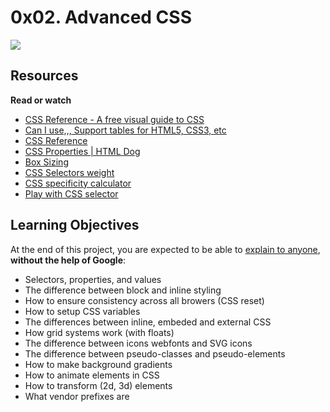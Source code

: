 0x02. Advanced CSS
==================

![](https://s3.amazonaws.com/alx-intranet.hbtn.io/uploads/medias/2019/12/ce6718f1b55e6c1580c6.jpg?X-Amz-Algorithm=AWS4-HMAC-SHA256&X-Amz-Credential=AKIARDDGGGOUSBVO6H7D%2F20230114%2Fus-east-1%2Fs3%2Faws4_request&X-Amz-Date=20230114T123503Z&X-Amz-Expires=86400&X-Amz-SignedHeaders=host&X-Amz-Signature=47149d980432f7c22c73eed7947188f6ee4739e91cb5b0d84fe659aad3fdc3c6)

Resources
---------

**Read or watch**

*   [CSS Reference - A free visual guide to CSS](/rltoken/MeWjjFdnI4juKMuswMHCDw "CSS Reference - A free visual guide to CSS")
*   [Can I use,,, Support tables for HTML5, CSS3, etc](/rltoken/aacSCBKtMfaYb2ut8ADIIw "Can I use,,, Support tables for HTML5, CSS3, etc")
*   [CSS Reference](/rltoken/IHj5JLS3egRBhskQB5H18w "CSS Reference")
*   [CSS Properties | HTML Dog](/rltoken/86gOgI3QURbl3jboMjvdBA "CSS Properties | HTML Dog")
*   [Box Sizing](/rltoken/C9A8kyK5eYXel9cNEgOutw "Box Sizing")
*   [CSS Selectors weight](/rltoken/9daeYVpDxCWbItjcY0LiYQ "CSS Selectors weight")
*   [CSS specificity calculator](/rltoken/sbxh4s-Q7e6A10dvGIlwpg "CSS specificity calculator")
*   [Play with CSS selector](/rltoken/1Ui1GLYaGceqw9_9LFw-SQ "Play with CSS selector")

Learning Objectives
-------------------

At the end of this project, you are expected to be able to [explain to anyone](/rltoken/XPgtAgqhKOMxL8keMkGg9Q "explain to anyone"), **without the help of Google**:

*   Selectors, properties, and values
*   The difference between block and inline styling
*   How to ensure consistency across all browers (CSS reset)
*   How to setup CSS variables
*   The differences between inline, embeded and external CSS
*   How grid systems work (with floats)
*   The difference between icons webfonts and SVG icons
*   The difference between pseudo-classes and pseudo-elements
*   How to make background gradients
*   How to animate elements in CSS
*   How to transform (2d, 3d) elements
*   What vendor prefixes are